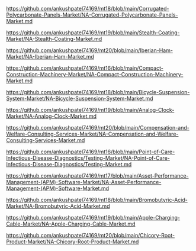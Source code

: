 <p><a href="https://github.com/ankushpatel74169/mt18/blob/main/Corrugated-Polycarbonate-Panels-Market/NA-Corrugated-Polycarbonate-Panels-Market.md">https://github.com/ankushpatel74169/mt18/blob/main/Corrugated-Polycarbonate-Panels-Market/NA-Corrugated-Polycarbonate-Panels-Market.md</a></p><p><a href="https://github.com/ankushpatel74169/mt19/blob/main/Stealth-Coating-Market/NA-Stealth-Coating-Market.md">https://github.com/ankushpatel74169/mt19/blob/main/Stealth-Coating-Market/NA-Stealth-Coating-Market.md</a></p><p><a href="https://github.com/ankushpatel74169/mt20/blob/main/Iberian-Ham-Market/NA-Iberian-Ham-Market.md">https://github.com/ankushpatel74169/mt20/blob/main/Iberian-Ham-Market/NA-Iberian-Ham-Market.md</a></p><p><a href="https://github.com/ankushpatel74169/mt16/blob/main/Compact-Construction-Machinery-Market/NA-Compact-Construction-Machinery-Market.md">https://github.com/ankushpatel74169/mt16/blob/main/Compact-Construction-Machinery-Market/NA-Compact-Construction-Machinery-Market.md</a></p><p><a href="https://github.com/ankushpatel74169/mt18/blob/main/Bicycle-Suspension-System-Market/NA-Bicycle-Suspension-System-Market.md">https://github.com/ankushpatel74169/mt18/blob/main/Bicycle-Suspension-System-Market/NA-Bicycle-Suspension-System-Market.md</a></p><p><a href="https://github.com/ankushpatel74169/mt19/blob/main/Analog-Clock-Market/NA-Analog-Clock-Market.md">https://github.com/ankushpatel74169/mt19/blob/main/Analog-Clock-Market/NA-Analog-Clock-Market.md</a></p><p><a href="https://github.com/ankushpatel74169/mt20/blob/main/Compensation-and-Welfare-Consulting-Services-Market/NA-Compensation-and-Welfare-Consulting-Services-Market.md">https://github.com/ankushpatel74169/mt20/blob/main/Compensation-and-Welfare-Consulting-Services-Market/NA-Compensation-and-Welfare-Consulting-Services-Market.md</a></p><p><a href="https://github.com/ankushpatel74169/mt16/blob/main/Point-of-Care-Infectious-Disease-Diagnostics/Testing-Market/NA-Point-of-Care-Infectious-Disease-Diagnostics/Testing-Market.md">https://github.com/ankushpatel74169/mt16/blob/main/Point-of-Care-Infectious-Disease-Diagnostics/Testing-Market/NA-Point-of-Care-Infectious-Disease-Diagnostics/Testing-Market.md</a></p><p><a href="https://github.com/ankushpatel74169/mt17/blob/main/Asset-Performance-Management-(APM)-Software-Market/NA-Asset-Performance-Management-(APM)-Software-Market.md">https://github.com/ankushpatel74169/mt17/blob/main/Asset-Performance-Management-(APM)-Software-Market/NA-Asset-Performance-Management-(APM)-Software-Market.md</a></p><p><a href="https://github.com/ankushpatel74169/mt18/blob/main/Bromobutyric-Acid-Market/NA-Bromobutyric-Acid-Market.md">https://github.com/ankushpatel74169/mt18/blob/main/Bromobutyric-Acid-Market/NA-Bromobutyric-Acid-Market.md</a></p><p><a href="https://github.com/ankushpatel74169/mt19/blob/main/Apple-Charging-Cable-Market/NA-Apple-Charging-Cable-Market.md">https://github.com/ankushpatel74169/mt19/blob/main/Apple-Charging-Cable-Market/NA-Apple-Charging-Cable-Market.md</a></p><p><a href="https://github.com/ankushpatel74169/mt20/blob/main/Chicory-Root-Product-Market/NA-Chicory-Root-Product-Market.md">https://github.com/ankushpatel74169/mt20/blob/main/Chicory-Root-Product-Market/NA-Chicory-Root-Product-Market.md</a></p>

